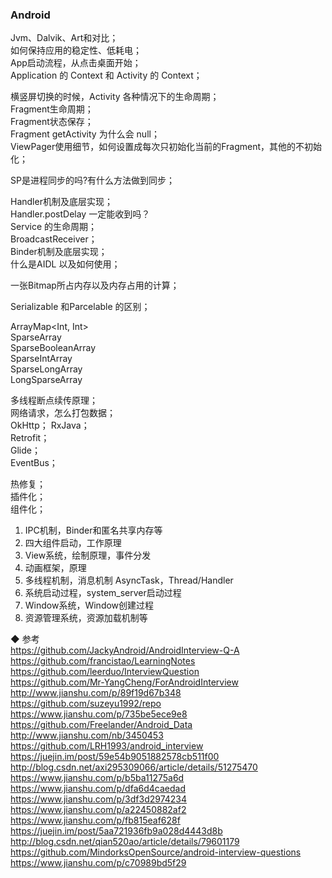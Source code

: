 ###  Android  

Jvm、Dalvik、Art和对比；  
如何保持应用的稳定性、低耗电；  
App启动流程，从点击桌面开始；  
Application 的 Context 和 Activity 的 Context；  

横竖屏切换的时候，Activity 各种情况下的生命周期；  
Fragment生命周期；  
Fragment状态保存；  
Fragment getActivity 为什么会 null；  
ViewPager使用细节，如何设置成每次只初始化当前的Fragment，其他的不初始化；  

SP是进程同步的吗?有什么方法做到同步；   

Handler机制及底层实现；  
Handler.postDelay 一定能收到吗？  
Service 的生命周期；  
BroadcastReceiver；  
Binder机制及底层实现；  
什么是AIDL 以及如何使用；  


一张Bitmap所占内存以及内存占用的计算；  

Serializable 和Parcelable 的区别；  

ArrayMap<Int, Int>  
SparseArray<Int>  
SparseBooleanArray  
SparseIntArray  
SparseLongArray  
LongSparseArray<Int>  

多线程断点续传原理；  
网络请求，怎么打包数据；  
OkHttp；
RxJava；  
Retrofit；  
Glide；  
EventBus；  

热修复；  
插件化；  
组件化；  

1. IPC机制，Binder和匿名共享内存等
2. 四大组件启动，工作原理
3. View系统，绘制原理，事件分发
4. 动画框架，原理
5. 多线程机制，消息机制 AsyncTask，Thread/Handler
6. 系统启动过程，system_server启动过程
7. Window系统，Window创建过程
8. 资源管理系统，资源加载机制等


◆ 参考  
https://github.com/JackyAndroid/AndroidInterview-Q-A  
https://github.com/francistao/LearningNotes  
https://github.com/leerduo/InterviewQuestion  
https://github.com/Mr-YangCheng/ForAndroidInterview  
http://www.jianshu.com/p/89f19d67b348  
https://github.com/suzeyu1992/repo  
https://www.jianshu.com/p/735be5ece9e8  
https://github.com/Freelander/Android_Data  
http://www.jianshu.com/nb/3450453  
https://github.com/LRH1993/android_interview  
https://juejin.im/post/59e54b9051882578cb511f00  
http://blog.csdn.net/axi295309066/article/details/51275470  
https://www.jianshu.com/p/b5ba11275a6d  
https://www.jianshu.com/p/dfa6d4caedad  
https://www.jianshu.com/p/3df3d2974234    
https://www.jianshu.com/p/a22450882af2  
https://www.jianshu.com/p/fb815eaf628f  
https://juejin.im/post/5aa721936fb9a028d4443d8b  
http://blog.csdn.net/qian520ao/article/details/79601179  
https://github.com/MindorksOpenSource/android-interview-questions  
https://www.jianshu.com/p/c70989bd5f29  




